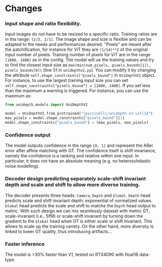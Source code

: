 # Changes


### Input shape and ratio flexibility.

Input images do not have to be resized to a specific ratio. Training ratios are in tha range: `[2/3, 2/1]`. The image shape and size is flexible and can be adapted to the needs and performances desired. "Pixels" are meant after the patchification, for instance for ViT they are `(1/14)**2` of the original input number of pixels. Training number of pixels for ViT are in the range `[1800, 2400]` as in the config. The model will ue the training values and try to find the closest input size as `max(min(num_pixels, pixels_bounds[1]), pixels_bounds[0])` (line 51 in `unidepthv2.py`). You can modify it by changing the attribute `self.shape_constraints["pixels_bound"]` in `UniDepthV2` object. For instance, to use the largest training input size you can set `self.shape_constraints["pixels_bound"] = [2400, 2400]`. If you set less than the maximum a warning is triggered. For instance, you can use the maximum as:

```python
from unidepth.models import UniDepthV2

model = UniDepthV2.from_pretrained("lpiccinelli/unidepth-v2-vitl14")
max_pixels = model.shape_constraints["pixels_bound"][1]
model.shape_constraints["pixels_bound"] = [max_pixels, max_pixels]
```


### Confidence output  

The model outputs confidence in the range `[0, 1]` and represent the ARel error after affine matching with GT. The confidence itself is shift invariance, namely the confidence is a ranking and relative within one input. In particular, it does not have an absolute meaning (e.g. no heteroschdastic noise modelling).


### Decoder design predicting separately scale-shift invariant depth and scale and shift to allow more diverse training. 

The decoder presents three heads: `Camera`, `Depth` and `Global`. `Depth` head predicts scale and shift invariant depth: exponential of normalized values. `Global` head predicts the scale and shift to matche the `Depth` head output to metric. With such design we can mix seamlessly dataset with metric GT, scale-invariant (i.e., SfM) or scale-shift invariant by turning down the gradient to the `Global` head when GT is either scale or shift invariant. This allows to scale up the training variety. On the other hand, more diversity is linked to lower GT quality, thus introducing artifacts...


### Faster inference  

The model is >30% faster than V1, tested on RTX4090 with float16 data-type.
